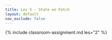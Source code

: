 ```yaml
---
title: Les 5 - State en Fetch
layout: default
nav_exclude: false
---
```


{% include classroom-assignment.md les="2" %}